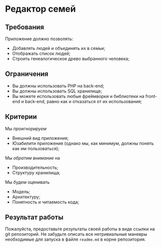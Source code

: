 # Редактор семей

## Требования

Приложение должно позволять:
* Добавлять людей и объединять их в семьи;
* Отображать список людей;
* Строить генеалогическое древо выбранного человека;

## Ограничения

* Вы должны использовать PHP на back-end;
* Вы должны использовать SQL хранилище;
* Вы можете использовать любые фреймворки и библиотеки на front-end и back-end, равно как и отказаться от их использования;

## Критерии

Мы *проигнорируем*
* Внешний вид приложения;
* Юзабилити приложения (однако мы, как минимум, должны понять как им пользоваться);

Мы *обратим внимание* на
* Производительность;
* Структуру хранилища;

Мы *будем* оценивать
* Модель;
* Архитектуру; 
* Понятность и читаемость кода;

## Результат работы

Пожалуйста, предоставьте результаты своей работы в виде ссылки на git репозиторий.
Не забудьте описать все нетривиальные маневры необходимые для запуска в файле `readme.md` в корне репозитория.

